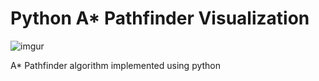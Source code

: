 # Python A* Pathfinder Visualization

![imgur](https://imgur.com/MLrV4ds)

A* Pathfinder algorithm implemented using python
